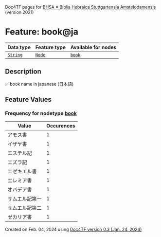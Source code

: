 Doc4TF pages for [BHSA = Biblia Hebraica Stuttgartensia Amstelodamensis](https://github.com/etcbc/BHSA/tree/master/tf) (version 2021)
# Feature: book@ja
Data type|Feature type|Available for nodes
---|---|---
[`String`](featurebydatatype.md#string)|[`Node`](featurebytype.md#node)| [`book`](featurebynodetype.md#book) 
## Description
✅ book name in japanese (日本語)
## Feature Values
### Frequency for nodetype [book](featurebynodetype.md#book)
Value|Occurences
---|---
アモス書|1
イザヤ書|1
エステル記|1
エズラ記|1
エゼキエル書|1
エレミア書|1
オバデア書|1
サムエル記第一|1
サムエル記第二|1
ゼカリア書|1
 

Created on Feb. 04, 2024 using [Doc4TF  version 0.3 (Jan. 24, 2024)](https://github.com/tonyjurg/Doc4TF) 